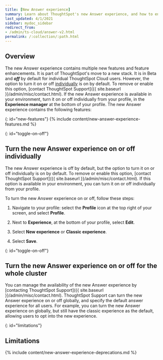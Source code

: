 ```yaml
---
title: [New Answer experience]
summary: Learn about ThoughtSpot's new Answer experience, and how to enable it.
last_updated: 4/1/2021
sidebar: mydoc_sidebar
redirect_from:
- /admin/ts-cloud/answer-v2.html
permalink: /:collection/:path.html
---
```


## Overview

The new Answer experience contains multiple new features and feature enhancements. It is part of ThoughtSpot's move to a new stack. It is in <span class="badge badge-update">Beta</span> and ***off*** by default for individual ThoughtSpot Cloud users. However, the option to turn it on or off [individually](#toggle-on-off) is on by default. To remove or enable this option, [contact ThoughtSpot Support]({{ site.baseurl }}/admin/misc/contact.html). If the new Answer experience is available in your environment, turn it on or off individually from your profile, in the **Experience manager** at the bottom of your profile. The new Answer experience contains the following features:

{: id="new-features"}
{% include content/new-answer-experience-features.md %}

{: id="toggle-on-off"}
## Turn the new Answer experience on or off individually
The new Answer experience is off by default, but the option to turn it on or off individually is on by default. To remove or enable this option, [contact ThoughtSpot Support]({{ site.baseurl }}/admin/misc/contact.html). If this option is available in your environment, you can turn it on or off individually from your profile.

To turn the new Answer experience on or off, follow these steps:

1. Navigate to your profile: select the **Profile** icon at the top right of your screen, and select **Profile**.

2. Next to **Experience**, at the bottom of your profile, select **Edit**.

3. Select **New experience** or **Classic experience**.

4. Select **Save**.

{: id="toggle-on-off"}
## Turn the new Answer experience on or off for the whole cluster
You can manage the availability of the new Answer experience by [contacting ThoughtSpot Support]({{ site.baseurl }}/admin/misc/contact.html). ThoughtSpot Support can turn the new Answer experience on or off globally, and specify the default answer experience for all users. For example, you can turn the new Answer experience on globally, but still have the classic experience as the default, allowing users to opt into the new experience.

{: id="limitations"}
## Limitations
{% include content/new-answer-experience-deprecations.md %}
